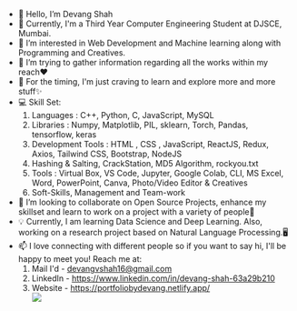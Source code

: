 - 👋 Hello, I’m Devang Shah
- 🌱 Currently, I'm a Third Year Computer Engineering Student at DJSCE, Mumbai.
- 👀 I’m interested in Web Development and Machine learning along with Programming and Creatives.
- 🔭 I’m trying to gather information regarding all the works within my reach❤
- 💛 For the timing, I'm just craving to learn and explore more and more stuff✨
- 💻 Skill Set:
    1. Languages : C++, Python, C, JavaScript, MySQL
    2. Libraries : Numpy, Matplotlib, PIL, sklearn, Torch, Pandas, tensorflow, keras
    3. Development Tools : HTML , CSS , JavaScript, ReactJS, Redux, Axios, Tailwind CSS, Bootstrap, NodeJS 
    4. Hashing & Salting, CrackStation, MD5 Algorithm, rockyou.txt 
    5. Tools : Virtual Box, VS Code, Jupyter, Google Colab, CLI, MS Excel, Word, PowerPoint, Canva, Photo/Video Editor & Creatives 
    6. Soft-Skills, Management and Team-work 
- 💞️ I’m looking to collaborate on Open Source Projects, enhance my skillset and learn to work on a project with a variety of people👬 
- 💡 Currently, I am learning Data Science and Deep Learning. Also, working on a research project based on Natural Language Processing.🖥️
- 📫 I love connecting with different people so if you want to say hi, I'll be happy to meet you! Reach me at:
    1. Mail I'd - devangvshah16@gmail.com
    2. LinkedIn - https://www.linkedin.com/in/devang-shah-63a29b210 
    3. Website - https://portfoliobydevang.netlify.app/
 <br>![](https://komarev.com/ghpvc/?username=Devang-Shah-49) <br>






<!---
Devang-Shah-49/Devang-Shah-49 is a ✨ special ✨ repository because its `README.md` (this file) appears on your GitHub profile.
You can click the Preview link to take a look at your changes.
--->
